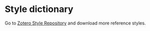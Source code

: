 # Style dictionary

Go to [Zotero Style Repository](https://www.zotero.org/styles) and 
download more reference styles.
